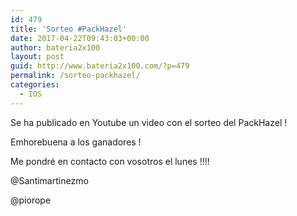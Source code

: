```yaml
---
id: 479
title: 'Sorteo #PackHazel'
date: 2017-04-22T09:43:03+00:00
author: bateria2x100
layout: post
guid: http://www.bateria2x100.com/?p=479
permalink: /sorteo-packhazel/
categories:
  - IOS
---
```

Se ha publicado en Youtube un video con el sorteo del PackHazel !
  
Emhorebuena a los ganadores !

Me pondré en contacto con vosotros el lunes !!!!

@Santimartinezmo
  
@piorope